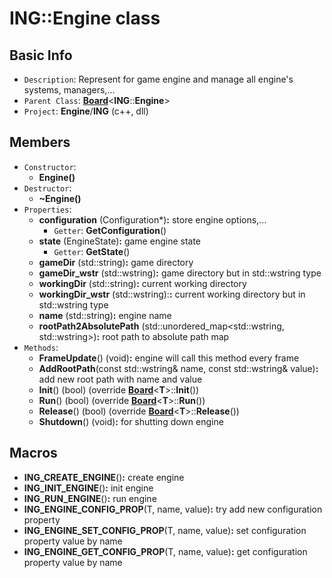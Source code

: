 # ING::Engine class #  


## Basic Info ##
-  `Description`: Represent for game engine and manage all engine's systems, managers,...
-  `Parent Class`: [**Board**]()<**ING**::**Engine**>
-  `Project`: **Engine**/**ING**  (c++, dll)

## Members ##
-  `Constructor`:
	+  **Engine()**
-  `Destructor`:
	+  **~Engine()**
-  `Properties`:
	+  **configuration** (Configuration*)**:** store engine options,...
		*  `Getter`: **GetConfiguration**()
	+  **state** (EngineState)**:** game engine state
		*  `Getter`: **GetState**()
	+  **gameDir** (std::string)**:** game directory
	+  **gameDir_wstr** (std::wstring)**:** game directory but in std::wstring type
	+  **workingDir** (std::string)**:** current working directory
	+  **workingDir_wstr** (std::wstring):**:** current working directory but in std::wstring type
	+  **name** (std::string)**:** engine name
	+  **rootPath2AbsolutePath** (std::unordered_map<std::wstring,  std::wstring>)**:** root path to absolute path map
-  `Methods`:
	+  **FrameUpdate**() (void)**:** engine will call this method every frame
	+  **AddRootPath**(const std::wstring& name, const std::wstring& value)**:** add new root path with name and value
	+  **Init**() (bool) (override [**Board**]()<**T**>::**Init**())
	+  **Run**() (bool) (override [**Board**]()<**T**>::**Run**())
	+  **Release**() (bool) (override [**Board**]()<**T**>::**Release**())
	+  **Shutdown**() (void)**:** for shutting down engine
 
## Macros ##
+  **ING_CREATE_ENGINE**()**:** create engine
+  **ING_INIT_ENGINE**()**:** init engine
+  **ING_RUN_ENGINE**()**:** run engine
+  **ING_ENGINE_CONFIG_PROP**(T, name, value)**:** try add new configuration property
+  **ING_ENGINE_SET_CONFIG_PROP**(T, name, value)**:** set configuration property value by name
+  **ING_ENGINE_GET_CONFIG_PROP**(T, name, value)**:** get configuration property value by name